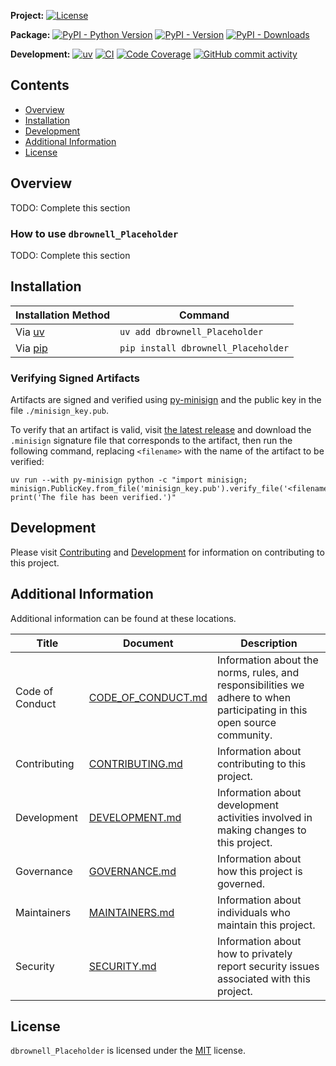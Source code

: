 **Project:**
[![License](https://img.shields.io/github/license/davidbrownell/dbrownell_Placeholder?color=dark-green)](https://github.com/davidbrownell/dbrownell_Placeholder/blob/master/LICENSE)

**Package:**
[![PyPI - Python Version](https://img.shields.io/pypi/pyversions/dbrownell_Placeholder?color=dark-green)](https://pypi.org/project/dbrownell_Placeholder/)
[![PyPI - Version](https://img.shields.io/pypi/v/dbrownell_Placeholder?color=dark-green)](https://pypi.org/project/dbrownell_Placeholder/)
[![PyPI - Downloads](https://img.shields.io/pypi/dm/dbrownell_Placeholder)](https://pypistats.org/packages/dbrownell-placeholder)

**Development:**
[![uv](https://img.shields.io/endpoint?url=https://raw.githubusercontent.com/astral-sh/uv/main/assets/badge/v0.json)](https://github.com/astral-sh/uv)
[![CI](https://github.com/davidbrownell/dbrownell_Placeholder/actions/workflows/CICD.yml/badge.svg)](https://github.com/davidbrownell/dbrownell_Placeholder/actions/workflows/CICD.yml)
[![Code Coverage](https://img.shields.io/endpoint?url=https://gist.githubusercontent.com/davidbrownell/f15146b1b8fdc0a5d45ac0eb786a84f7/raw/dbrownell_Placeholder_code_coverage.json)](https://github.com/davidbrownell/dbrownell_Placeholder/actions)
[![GitHub commit activity](https://img.shields.io/github/commit-activity/y/davidbrownell/dbrownell_Placeholder?color=dark-green)](https://github.com/davidbrownell/dbrownell_Placeholder/commits/main/)

<!-- Content above this delimiter will be copied to the generated README.md file. DO NOT REMOVE THIS COMMENT, as it will cause regeneration to fail. -->

## Contents
- [Overview](#overview)
- [Installation](#installation)
- [Development](#development)
- [Additional Information](#additional-information)
- [License](#license)

## Overview
TODO: Complete this section

### How to use `dbrownell_Placeholder`
TODO: Complete this section

<!-- Content below this delimiter will be copied to the generated README.md file. DO NOT REMOVE THIS COMMENT, as it will cause regeneration to fail. -->

## Installation

| Installation Method | Command |
| --- | --- |
| Via [uv](https://github.com/astral-sh/uv) | `uv add dbrownell_Placeholder` |
| Via [pip](https://pip.pypa.io/en/stable/) | `pip install dbrownell_Placeholder` |

### Verifying Signed Artifacts
Artifacts are signed and verified using [py-minisign](https://github.com/x13a/py-minisign) and the public key in the file `./minisign_key.pub`.

To verify that an artifact is valid, visit [the latest release](https://github.com/davidbrownell/dbrownell_Placeholder/releases/latest) and download the `.minisign` signature file that corresponds to the artifact, then run the following command, replacing `<filename>` with the name of the artifact to be verified:

```shell
uv run --with py-minisign python -c "import minisign; minisign.PublicKey.from_file('minisign_key.pub').verify_file('<filename>'); print('The file has been verified.')"
```

## Development
Please visit [Contributing](https://github.com/davidbrownell/dbrownell_Placeholder/blob/main/CONTRIBUTING.md) and [Development](https://github.com/davidbrownell/dbrownell_Placeholder/blob/main/DEVELOPMENT.md) for information on contributing to this project.

## Additional Information
Additional information can be found at these locations.

| Title | Document | Description |
| --- | --- | --- |
| Code of Conduct | [CODE_OF_CONDUCT.md](https://github.com/davidbrownell/dbrownell_Placeholder/blob/main/CODE_OF_CONDUCT.md) | Information about the norms, rules, and responsibilities we adhere to when participating in this open source community. |
| Contributing | [CONTRIBUTING.md](https://github.com/davidbrownell/dbrownell_Placeholder/blob/main/CONTRIBUTING.md) | Information about contributing to this project. |
| Development | [DEVELOPMENT.md](https://github.com/davidbrownell/dbrownell_Placeholder/blob/main/DEVELOPMENT.md) | Information about development activities involved in making changes to this project. |
| Governance | [GOVERNANCE.md](https://github.com/davidbrownell/dbrownell_Placeholder/blob/main/GOVERNANCE.md) | Information about how this project is governed. |
| Maintainers | [MAINTAINERS.md](https://github.com/davidbrownell/dbrownell_Placeholder/blob/main/MAINTAINERS.md) | Information about individuals who maintain this project. |
| Security | [SECURITY.md](https://github.com/davidbrownell/dbrownell_Placeholder/blob/main/SECURITY.md) | Information about how to privately report security issues associated with this project. |

## License
`dbrownell_Placeholder` is licensed under the <a href="https://choosealicense.com/licenses/MIT/" target="_blank">MIT</a> license.
